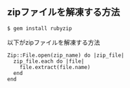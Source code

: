 ## zipファイルを解凍する方法

```ruby
$ gem install rubyzip
```

以下がzipファイルを解凍する方法

```
Zip::File.open(zip_name) do |zip_file|
  zip_file.each do |file|
    file.extract(file.name)
  end
end
```

